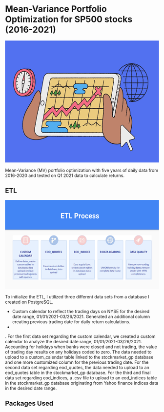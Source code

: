 # Mean-Variance Portfolio Optimization for SP500 stocks (2016-2021)
<img src="Screenshots/stocks_image.png" width="650" height="400" />

Mean-Variance (MV) portfolio optimization with five years of daily data from 2016-2020 and tested on Q1 2021 data to calculate returns. 









## ETL 

<img src="Screenshots/etl_process.png" width="1010" height="292" />

To initialize the ETL, I utilized three different data sets from a database I created on PostgreSQL. 
- Custom calendar to reflect the trading days on NYSE for the desired date range, 01/01/2021-03/26/2021. Generated an additional column creating previous trading date for daily return calculations.
- 
. For the first data set regarding the custom calendar, we created a custom calendar to analyze the desired date range, 01/01/2021-03/26/2021. Accounting for holidays when banks were closed and not trading, the value of trading day results on any holidays coded to zero. The data needed to upload to a custom_calendar table linked to the stockmarket_gp database and one more customized column for the previous trading date. For the second data set regarding eod_quotes, the data needed to upload to an eod_quotes table in the stockmarket_gp database. For the third and final data set regarding eod_indices, a .csv file to upload to an eod_indices table in the stockmarket_gp database originating from Yahoo finance indices data in the desired date range.



## Packages Used
